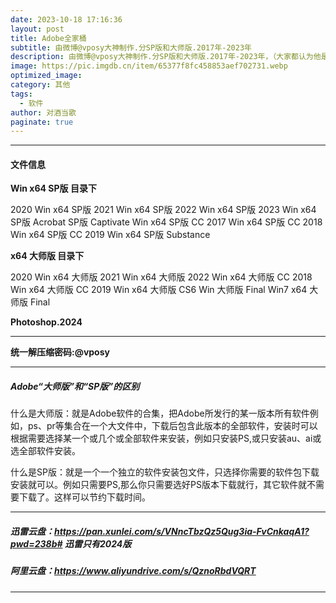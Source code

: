 ```yaml
---
date: 2023-10-18 17:16:36
layout: post
title: Adobe全家桶
subtitle: 由微博@vposy大神制作.分SP版和大师版.2017年-2023年
description: 由微博@vposy大神制作.分SP版和大师版.2017年-2023年，（大家都认为他是Adobe官方的宣传人员）......
image: https://pic.imgdb.cn/item/65377f8fc458853aef702731.webp
optimized_image: 
category: 其他
tags:
  - 软件
author: 对酒当歌
paginate: true
---
```



---

#### 文件信息

**Win x64 SP版  目录下**

2020 Win x64 SP版
2021 Win x64 SP版
2022 Win x64 SP版
2023 Win x64 SP版
Acrobat SP版
Captivate Win x64 SP版
CC 2017 Win x64 SP版
CC 2018 Win x64 SP版
CC 2019 Win x64 SP版
Substance

**x64 大师版    目录下**

2020 Win x64 大师版
2021 Win x64 大师版
2022 Win x64 大师版
CC 2018 Win x64 大师版
CC 2019 Win x64 大师版
CS6 Win 大师版 Final
Win7 x64 大师版 Final

**Photoshop.2024**

---

**统一解压缩密码:@vposy**

---

##### Adobe“大师版”和“SP版”的区别

什么是大师版：就是Adobe软件的合集，把Adobe所发行的某一版本所有软件例如，ps、pr等集合在一个大文件中，下载后包含此版本的全部软件，安装时可以根据需要选择某一个或几个或全部软件来安装，例如只安装PS,或只安装au、ai或选全部软件安装。  

什么是SP版：就是一个一个独立的软件安装包文件，只选择你需要的软件包下载安装就可以。例如只需要PS,那么你只需要选好PS版本下载就行，其它软件就不需要下载了。这样可以节约下载时间。  

---

##### 迅雷云盘：<https://pan.xunlei.com/s/VNncTbzQz5Qug3ia-FvCnkaqA1?pwd=238b#>  迅雷只有2024版

##### 阿里云盘：<https://www.aliyundrive.com/s/QznoRbdVQRT>

---
